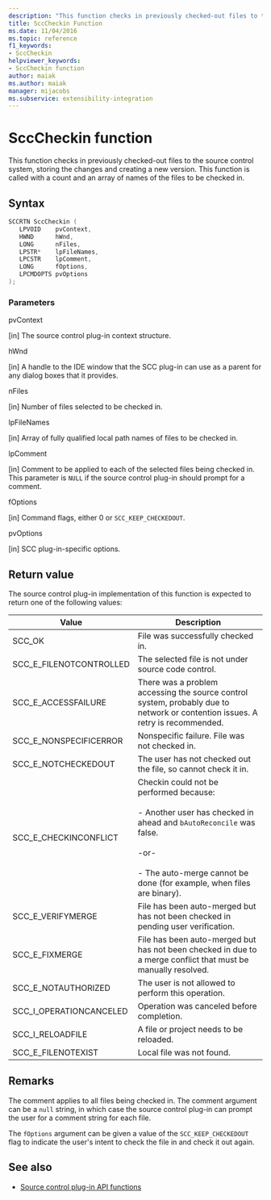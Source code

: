 ```yaml
---
description: "This function checks in previously checked-out files to the source control system, storing the changes and creating a new version."
title: SccCheckin Function
ms.date: 11/04/2016
ms.topic: reference
f1_keywords:
- SccCheckin
helpviewer_keywords:
- SccCheckin function
author: maiak
ms.author: maiak
manager: mijacobs
ms.subservice: extensibility-integration
---
```

# SccCheckin function

This function checks in previously checked-out files to the source control system, storing the changes and creating a new version. This function is called with a count and an array of names of the files to be checked in.

## Syntax

```cpp
SCCRTN SccCheckin (
   LPVOID    pvContext,
   HWND      hWnd,
   LONG      nFiles,
   LPSTR*    lpFileNames,
   LPCSTR    lpComment,
   LONG      fOptions,
   LPCMDOPTS pvOptions
);
```

### Parameters
 pvContext

[in] The source control plug-in context structure.

 hWnd

[in] A handle to the IDE window that the SCC plug-in can use as a parent for any dialog boxes that it provides.

 nFiles

[in] Number of files selected to be checked in.

 lpFileNames

[in] Array of fully qualified local path names of files to be checked in.

 lpComment

[in] Comment to be applied to each of the selected files being checked in. This parameter is `NULL` if the source control plug-in should prompt for a comment.

 fOptions

[in] Command flags, either 0 or `SCC_KEEP_CHECKEDOUT`.

 pvOptions

[in] SCC plug-in-specific options.

## Return value
 The source control plug-in implementation of this function is expected to return one of the following values:

|Value|Description|
|-----------|-----------------|
|SCC_OK|File was successfully checked in.|
|SCC_E_FILENOTCONTROLLED|The selected file is not under source code control.|
|SCC_E_ACCESSFAILURE|There was a problem accessing the source control system, probably due to network or contention issues. A retry is recommended.|
|SCC_E_NONSPECIFICERROR|Nonspecific failure. File was not checked in.|
|SCC_E_NOTCHECKEDOUT|The user has not checked out the file, so cannot check it in.|
|SCC_E_CHECKINCONFLICT|Checkin could not be performed because:<br /><br /> -   Another user has checked in ahead and `bAutoReconcile` was false.<br /><br /> -or-<br /><br /> -   The auto-merge cannot be done (for example, when files are binary).|
|SCC_E_VERIFYMERGE|File has been auto-merged but has not been checked in pending user verification.|
|SCC_E_FIXMERGE|File has been auto-merged but has not been checked in due to a merge conflict that must be manually resolved.|
|SCC_E_NOTAUTHORIZED|The user is not allowed to perform this operation.|
|SCC_I_OPERATIONCANCELED|Operation was canceled before completion.|
|SCC_I_RELOADFILE|A file or project needs to be reloaded.|
|SCC_E_FILENOTEXIST|Local file was not found.|

## Remarks
 The comment applies to all files being checked in. The comment argument can be a `null` string, in which case the source control plug-in can prompt the user for a comment string for each file.

 The `fOptions` argument can be given a value of the `SCC_KEEP_CHECKEDOUT` flag to indicate the user's intent to check the file in and check it out again.

## See also
- [Source control plug-in API functions](../extensibility/source-control-plug-in-api-functions.md)
